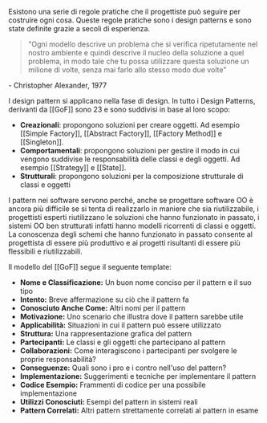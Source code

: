 Esistono una serie di regole pratiche che il progettiste può seguire per costruire ogni cosa. Queste regole pratiche sono i design patterns e sono state definite grazie a secoli di esperienza.

>"Ogni modello descrive un problema che si verifica ripetutamente nel nostro ambiente e quindi descrive il nucleo della soluzione a quel problema, in modo tale che tu possa utilizzare questa soluzione un milione di volte, senza mai farlo allo stesso modo due volte"

\- Christopher Alexander, 1977

I design pattern si applicano nella fase di design.
In tutto i Design Patterns, derivanti da [[GoF]] sono 23 e sono suddivisi in base al loro scopo:
- **Creazionali**: propongono soluzioni per creare oggetti. Ad esempio [[Simple Factory]], [[Abstract Factory]], [[Factory Method]] e [[Singleton]].
- **Comportamentali**: propongono soluzioni per gestire il modo in cui vengono suddivise le responsabilità delle classi e degli oggetti. Ad esempio [[Strategy]] e [[State]].
- **Strutturali**: propongono soluzioni per la composizione strutturale di classi e oggetti

I pattern nei software servono perché, anche se progettare software OO è ancora più difficile se si tenta di realizzarlo in maniere che sia riutilizzabile, i progettisti esperti riutilizzano le soluzioni che hanno funzionato in passato, i sistemi OO ben strutturati infatti hanno modelli ricorrenti di classi e oggetti.
La conoscenza degli schemi che hanno funzionato in passato consente al progettista di essere più produttivo e ai progetti risultanti di essere più flessibili e riutilizzabili.

Il modello del [[GoF]] segue il seguente template:
- **Nome e Classificazione:** Un buon nome conciso per il pattern e il suo tipo
- **Intento:** Breve affermazione su ciò che il pattern fa
- **Conosciuto Anche Come:** Altri nomi per il pattern
- **Motivazione:** Uno scenario che illustra dove il pattern sarebbe utile
- **Applicabilità:** Situazioni in cui il pattern può essere utilizzato
- **Struttura:** Una rappresentazione grafica del pattern
- **Partecipanti:** Le classi e gli oggetti che partecipano al pattern
- **Collaborazioni:** Come interagiscono i partecipanti per svolgere le proprie responsabilità?
- **Conseguenze:** Quali sono i pro e i contro nell'uso del pattern?
- **Implementazione:** Suggerimenti e tecniche per implementare il pattern
- **Codice Esempio:** Frammenti di codice per una possibile implementazione
- **Utilizzi Conosciuti:** Esempi del pattern in sistemi reali
- **Pattern Correlati:** Altri pattern strettamente correlati al pattern in esame